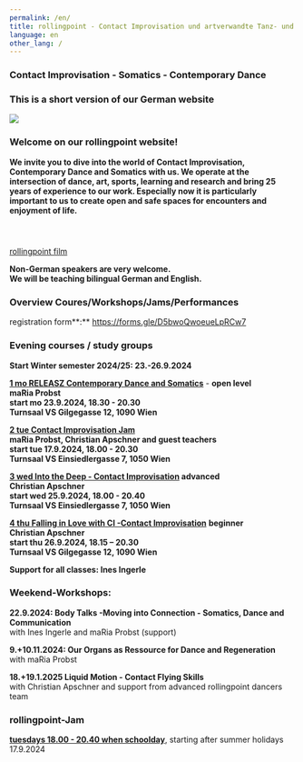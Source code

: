 ```yaml
---
permalink: /en/
title: rollingpoint - Contact Improvisation und artverwandte Tanz- und Bewegungsformen
language: en
other_lang: /
---
```

### Contact Improvisation - Somatics - Contemporary Dance

### **This is a short version of our German website**

![](/assets/uploads/dsc_1901_klein.jpg)

### Welcome on our rollingpoint website!

**We invite you to dive into the world of Contact Improvisation, Contemporary Dance and Somatics with us. We operate at the intersection of dance, art, sports, learning and research and bring 25 years of experience to our work. Especially now it is particularly important to us to create open and safe spaces for encounters and enjoyment of life.**

#### &nbsp;

<div class="imglink"><a target="_blank" href="https://www.youtube.com/embed/kp3DqzN1Ldo"><img src="/assets/uploads/video_vorschau_rollingpoint.png" alt="" /><div>rollingpoint film</div></a></div>

**Non-German speakers are very welcome.**\
**We will be teaching bilingual German and English.**

### Overview Coures/Workshops/Jams/Performances

registration form**:** <https://forms.gle/D5bwoQwoeueLpRCw7>

### Evening courses / study groups

**Start Winter semester 2024/25: 23.-26.9.2024**

**[1 mo RELEASZ Contemporary Dance and Somatics](/en/kurse#mo)** - **open level**\
**maRia Probst**  \
**start mo 23.9.2024, 18.30 - 20.30**\
**Turnsaal VS Gilgegasse 12, 1090 Wien**

**[2 tue Contact Improvisation Jam](/en/kurse#di)**\
**maRia Probst, Christian Apschner and guest teachers**\
**start tue 17.9.2024, 18.00 - 20.30**\
**Turnsaal VS Einsiedlergasse 7, 1050 Wien**

**[3 wed Into the Deep - Contact Improvisation](/en/kurse#mi) advanced**\
**Christian Apschner**\
**start wed  25.9.2024, 18.00 - 20.40**\
**Turnsaal VS Einsiedlergasse 7, 1050 Wien**

**[4 thu Falling in Love with CI -Contact Improvisation](/en/kurse#do)**  **beginner**\
**Christian Apschner**\
**start thu 26.9.2024, 18.15 – 20.30**\
**Turnsaal VS Gilgegasse 12, 1090 Wien**

**Support for all classes: Ines Ingerle**

### Weekend-Workshops:

**22.9.2024: Body Talks -Moving into Connection  - Somatics, Dance and Communication**\
with Ines Ingerle and maRia Probst (support)

**9.+10.11.2024: Our Organs as Ressource for Dance and Regeneration**\
with maRia Probst

**18.+19.1.2025 Liquid Motion - Contact Flying Skills**\
 with Christian Apschner and support from advanced rollingpoint dancers team

### **rollingpoint-Jam**

**[tuesdays 18.00 - 20.40 when schoolday](https://rollingpoint.at/en/jams)**, starting after summer holidays 17.9.2024

&nbsp;